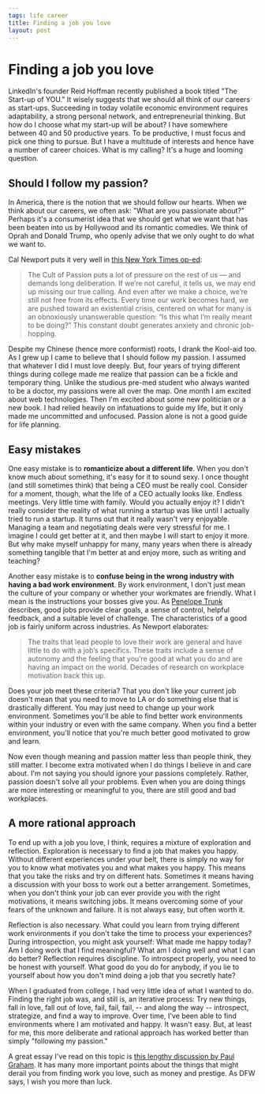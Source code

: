 ```yaml
--- 
tags: life career
title: Finding a job you love
layout: post
---
```


# Finding a job you love

LinkedIn's founder Reid Hoffman recently published a book titled "The Start-up of YOU." It wisely suggests that we should all think of our careers as start-ups. Succeeding in today volatile economic environment requires adaptability, a strong personal network, and entrepreneurial thinking. But how do I choose what my start-up will be about? I have somewhere between 40 and 50 productive years. To be productive, I must focus and pick one thing to pursue. But I have a multitude of interests and hence have a number of career choices. What is my calling? It's a huge and looming question.

## Should I follow my passion?

In America, there is the notion that we should follow our hearts. When we think about our careers, we often ask: "What are you passionate about?" Perhaps it's a consumerist idea that we should get what we want that has been beaten into us by Hollywood and its romantic comedies. We think of Oprah and Donald Trump, who openly advise that we only ought to do what we want to. 

Cal Newport puts it very well in [this New York Times op-ed][newport]:

>The Cult of Passion puts a lot of pressure on the rest of us — and demands long deliberation. If we’re not careful, it tells us, we may end up missing our true calling. And even after we make a choice, we’re still not free from its effects. Every time our work becomes hard, we are pushed toward an existential crisis, centered on what for many is an obnoxiously unanswerable question: “Is this what I’m really meant to be doing?” This constant doubt generates anxiety and chronic job-hopping.

Despite my Chinese (hence more conformist) roots, I drank the Kool-aid too. As I grew up I came to believe that I should follow my passion. I assumed that whatever I did I must love deeply. But, four years of trying different things during college made me realize that passion can be a fickle and temporary thing. Unlike the studious pre-med student who always wanted to be a doctor, my passions were all over the map. One month I am excited about web technologies. Then I'm excited about some new politician or a new book. I had relied heavily on infatuations to guide my life, but it only made me uncommitted and unfocused. Passion alone is not a good guide for life planning. 

## Easy mistakes

One easy mistake is to **romanticize about a different life**. When you don't know much about something, it's easy for it to sound sexy. I once thought (and still sometimes think) that being a CEO must be really cool. Consider for a moment, though, what the life of a CEO actually looks like. Endless meetings. Very little time with family. Would you actually enjoy it? I didn't really consider the reality of what running a startup was like until I actually tried to run a startup. It turns out that it really wasn't very enjoyable. Managing a team and negotiating deals were very stressful for me. I imagine I could get better at it, and then maybe I will start to enjoy it more. But why make myself unhappy for many, many years when there is already something tangible that I'm better at and enjoy more, such as writing and teaching?

Another easy mistake is to **confuse being in the wrong industry with having a bad work environment**. By work environment, I don't just mean the culture of your company or whether your workmates are friendly. What I mean is the instructions your bosses give you. As [Penelope Trunk][pt] describes, good jobs provide clear goals, a sense of control, helpful feedback, and a suitable level of challenge. The characteristics of a good job is fairly uniform across industries. As Newport elaborates:
>The traits that lead people to love their work are general and have little to do with a job’s specifics. These traits include a sense of autonomy and the feeling that you’re good at what you do and are having an impact on the world. Decades of research on workplace motivation back this up. 

Does your job meet these criteria? That you don't like your current job doesn't mean that you need to move to LA or do something else that is drastically different. You may just need to change up your work environment. Sometimes you'll be able to find better work environments within your industry or even with the same company. When you find a better environment, you'll notice that you're much better good motivated to grow and learn. 

Now even though meaning and passion matter less than people think, they still matter. I become extra motivated when I do things I believe in and care about. I'm not saying you should ignore your passions completely. Rather, passion doesn't solve all your problems. Even when you are doing things are more interesting or meaningful to you, there are still good and bad workplaces. 

## A more rational approach

To end up with a job you love, I think, requires a mixture of exploration and reflection. Exploration is necessary to find a job that makes you happy. Without different experiences under your belt, there is simply no way for you to know what motivates you and what makes you happy. This means that you take the risks and try on different hats. Sometimes it means having a discussion with your boss to work out a better arrangement. Sometimes, when you don't think your job can ever provide you with the right motivations, it means switching jobs. It means overcoming some of your fears of the unknown and failure. It is not always easy, but often worth it. 

Reflection is also necessary. What could you learn from trying different work environments if you don't take the time to process your experiences? During introspection, you might ask yourself: What made me happy today? Am I doing work that I find meaningful? What am I doing well and what I can do better? Reflection requires discipline. To introspect properly, you need to be honest with yourself. What good do you do for anybody, if you lie to yourself about how you don't mind doing a job that you secretly hate? 

When I graduated from college, I had very little idea of what I wanted to do. Finding the right job was, and still is, an iterative process: Try new things, fall in love, fall out of love, fail, fail, fail, -- and along the way -- introspect, strategize, and find a way to improve. Over time, I've been able to find environments where I am motivated and happy. It wasn't easy. But, at least for me, this more deliberate and rational approach has worked better than simply "following my passion."

A great essay I've read on this topic is [this lengthy discussion by Paul Graham][pg]. It has many more important points about the things that might derail you from finding work you love, such as money and prestige. As DFW says, I wish you more than luck. 

[newport]: http://www.nytimes.com/2012/09/30/jobs/follow-a-career-passion-let-it-follow-you.html 
[pt]: http://blog.penelopetrunk.com/2013/05/13/how-to-know-if-youre-in-a-good-job/
[pg]: http://www.paulgraham.com/love.html
